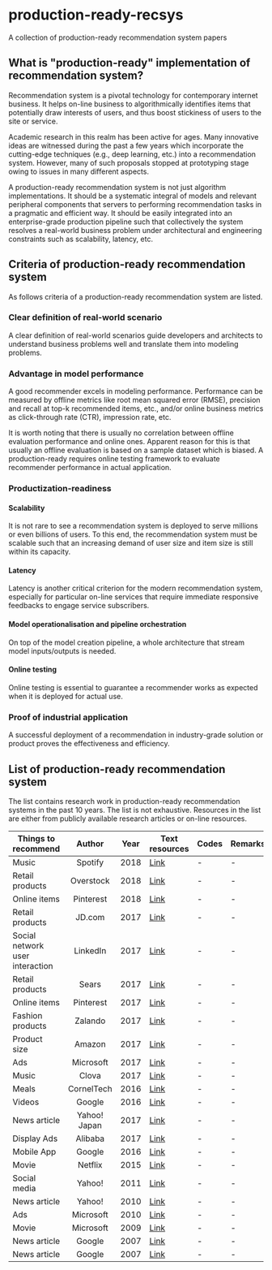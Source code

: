 # production-ready-recsys

A collection of production-ready recommendation system papers

## What is "production-ready" implementation of recommendation system?

Recommendation system is a pivotal technology for contemporary internet business. It helps on-line business to algorithmically identifies items that potentially draw interests of users, and thus boost stickiness of users to the site or service. 

Academic research in this realm has been active for ages. Many innovative ideas are witnessed during the past a few years which incorporate the cutting-edge techniques (e.g., deep learning, etc.) into a recommendation system. However, many of such proposals stopped at prototyping stage owing to issues in many different aspects. 

A production-ready recommendation system is not just algorithm implementations. It should be a systematic integral of models and relevant peripheral components that servers to performing recommendation tasks in a pragmatic and efficient way. It should be easily integrated into an enterprise-grade production pipeline such that collectively the system resolves a real-world business problem under architectural and engineering constraints such as scalability, latency, etc. 

## Criteria of production-ready recommendation system

As follows criteria of a production-ready recommendation system are listed. 

### Clear definition of real-world scenario

A clear definition of real-world scenarios guide developers and architects to understand business problems well and translate them into modeling problems. 

### Advantage in model performance

A good recommender excels in modeling performance. Performance can be measured by offline metrics like root mean squared error (RMSE), precision and recall at top-k recommended items, etc., and/or online business metrics as click-through rate (CTR), impression rate, etc. 

It is worth noting that there is usually no correlation between offline evaluation performance and online ones. Apparent reason for this is that usually an offline evaluation is based on a sample dataset which is biased. A production-ready requires online testing framework to evaluate recommender performance in actual application.

### Productization-readiness

#### Scalability

It is not rare to see a recommendation system is deployed to serve millions or even billions of users. To this end, the recommendation system must be scalable such that an increasing demand of user size and item size is still within its capacity. 

#### Latency

Latency is another critical criterion for the modern recommendation system, especially for particular on-line services that require immediate responsive feedbacks to engage service subscribers.

#### Model operationalisation and pipeline orchestration

On top of the model creation pipeline, a whole architecture that stream model inputs/outputs is needed.

#### Online testing

Online testing is essential to guarantee a recommender works as expected when it is deployed for actual use. 

### Proof of industrial application

A successful deployment of a recommendation in industry-grade solution or product proves the effectiveness and efficiency. 

## List of production-ready recommendation system

The list contains research work in production-ready recommendation systems in the past 10 years. The list is not exhaustive. Resources in the list are either from publicly available research articles or on-line resources. 

|Things to recommend|Author|Year|Text resources|Codes|Remarks|
|--------------|:-------------:|:--------:|--------------|--------------|--------------|
|Music|Spotify|2018|[Link](https://dl.acm.org/citation.cfm?id=3240354)|-|-|
|Retail products|Overstock|2018|[Link](https://arxiv.org/pdf/1806.11226.pdf)|-|-|
|Online items|Pinterest|2018|[Link](https://arxiv.org/pdf/1711.07601.pdf)|-|-|
|Retail products|JD.com|2017|[Link](https://arxiv.org/ftp/arxiv/papers/1709/1709.00300.pdf)|-|-|
|Social network user interaction|LinkedIn|2017|[Link](https://arxiv.org/pdf/1706.03849.pdf)|-|-|
|Retail products|Sears|2017|[Link](https://arxiv.org/pdf/1705.06338.pdf)|-|-|
|Online items|Pinterest|2017|[Link](https://arxiv.org/pdf/1702.07969.pdf)|-|-|
|Fashion products|Zalando|2017|[Link](https://dl.acm.org/citation.cfm?id=3109897)|-|-|
|Product size|Amazon|2017|[Link](https://cseweb.ucsd.edu/classes/fa17/cse291-b/reading/p243-sembium.pdf)|-|-|
|Ads|Microsoft|2017|[Link](https://pdfs.semanticscholar.org/e415/d1fc1ec9609dc4895cc4021b15fbc5c8c2e1.pdf)|-|-|
|Music|Clova|2017|[Link](http://ceur-ws.org/Vol-1905/recsys2017_poster18.pdf)|-|-|
|Meals|CornelTech|2016|[Link](https://arxiv.org/pdf/1605.07722.pdf)|-|-|
|Videos|Google|2016|[Link](https://static.googleusercontent.com/media/research.google.com/en//pubs/archive/45530.pdf)|-|-|
|News article|Yahoo! Japan|2017|[Link](http://delivery.acm.org/10.1145/3100000/3098108/p1933-okura.pdf?ip=167.220.255.60&id=3098108&acc=OPENTOC&key=4D4702B0C3E38B35%2E4D4702B0C3E38B35%2E4D4702B0C3E38B35%2E054E54E275136550&__acm__=1530368701_a1e53cb4a75e4af0a7d321832d16affd)|-|-|
|Display Ads|Alibaba|2017|[Link](http://delivery.acm.org/10.1145/3100000/3098089/p2091-yang.pdf?ip=167.220.255.60&id=3098089&acc=OPENTOC&key=4D4702B0C3E38B35%2E4D4702B0C3E38B35%2E4D4702B0C3E38B35%2E054E54E275136550&__acm__=1530368508_72e99f64f98e923c74e6953a26b915a8)|-|-|
|Mobile App|Google|2016|[Link](https://arxiv.org/pdf/1606.07792.pdf)|-|-|
|Movie|Netflix|2015|[Link](https://dl.acm.org/citation.cfm?id=2843948)|-|-|
|Social media|Yahoo!|2011|[Link](http://www.ramb.ethz.ch/CDstore/www2011/companion/p101.pdf)|-|-| 
|News article|Yahoo!|2010|[Link](https://arxiv.org/abs/1003.0146)|-|-|
|Ads|Microsoft|2010|[Link](http://quinonero.net/Publications/AdPredictorICML2010-final.pdf)|-|-|
|Movie|Microsoft|2009|[Link](https://www.microsoft.com/en-us/research/wp-content/uploads/2009/01/www09.pdf)|-|-|
|News article|Google|2007|[Link](https://static.googleusercontent.com/media/research.google.com/en//pubs/archive/35599.pdf)|-|-|
|News article|Google|2007|[Link](https://www2007.org/papers/paper570.pdf)|-|-|